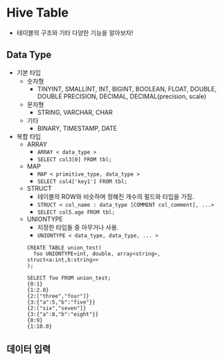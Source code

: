 # Hive Table
* 테이블의 구조와 기타 다양한 기능을 알아보자!

## Data Type
* 기본 타입
    * 숫자형
        * TINYINT, SMALLINT, INT, BIGINT, BOOLEAN, FLOAT, DOUBLE, DOUBLE PRECISION, DECIMAL, DECIMAL(precision, scale)
    * 문자형
        * STRING, VARCHAR, CHAR
    * 기타
        * BINARY, TIMESTAMP, DATE
* 복합 타입
    * ARRAY
        * `ARRAY < data_type >`
        * `SELECT col3[0] FROM tbl;`
    * MAP
        * `MAP < primitive_type, data_type >`
        * `SELECT col4['key1'] FROM tbl;`
    * STRUCT
        * 테이블의 ROW와 비슷하며 정해진 개수의 필드와 타입을 가짐.
        * `STRUCT < col_name : data_type [COMMENT col_comment], ...>`
        * `SELECT col5.age FROM tbl;`
    * UNIONTYPE
        * 지정한 타입들 중 아무거나 사용.
        * `UNIONTYPE < data_type, data_type, ... > `
        ```
        CREATE TABLE union_test(
          foo UNIONTYPE<int, double, array<string>, struct<a:int,b:string>>
        );

        SELECT foo FROM union_test;
        {0:1}
        {1:2.0}
        {2:["three","four"]}
        {3:{"a":5,"b":"five"}}
        {2:["six","seven"]}
        {3:{"a":8,"b":"eight"}}
        {0:9}
        {1:10.0}
        ```

## 데이터 입력
